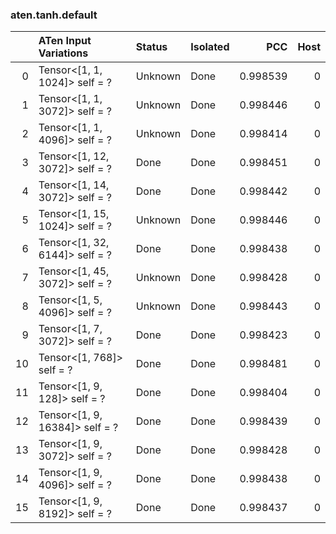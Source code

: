 ### aten.tanh.default
|    | ATen Input Variations          | Status   | Isolated   |      PCC |   Host |
|---:|:-------------------------------|:---------|:-----------|---------:|-------:|
|  0 | Tensor<[1, 1, 1024]> self = ?  | Unknown  | Done       | 0.998539 |      0 |
|  1 | Tensor<[1, 1, 3072]> self = ?  | Unknown  | Done       | 0.998446 |      0 |
|  2 | Tensor<[1, 1, 4096]> self = ?  | Unknown  | Done       | 0.998414 |      0 |
|  3 | Tensor<[1, 12, 3072]> self = ? | Done     | Done       | 0.998451 |      0 |
|  4 | Tensor<[1, 14, 3072]> self = ? | Done     | Done       | 0.998442 |      0 |
|  5 | Tensor<[1, 15, 1024]> self = ? | Unknown  | Done       | 0.998446 |      0 |
|  6 | Tensor<[1, 32, 6144]> self = ? | Done     | Done       | 0.998438 |      0 |
|  7 | Tensor<[1, 45, 3072]> self = ? | Unknown  | Done       | 0.998428 |      0 |
|  8 | Tensor<[1, 5, 4096]> self = ?  | Unknown  | Done       | 0.998443 |      0 |
|  9 | Tensor<[1, 7, 3072]> self = ?  | Done     | Done       | 0.998423 |      0 |
| 10 | Tensor<[1, 768]> self = ?      | Done     | Done       | 0.998481 |      0 |
| 11 | Tensor<[1, 9, 128]> self = ?   | Done     | Done       | 0.998404 |      0 |
| 12 | Tensor<[1, 9, 16384]> self = ? | Done     | Done       | 0.998439 |      0 |
| 13 | Tensor<[1, 9, 3072]> self = ?  | Done     | Done       | 0.998428 |      0 |
| 14 | Tensor<[1, 9, 4096]> self = ?  | Done     | Done       | 0.998438 |      0 |
| 15 | Tensor<[1, 9, 8192]> self = ?  | Done     | Done       | 0.998437 |      0 |


